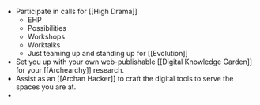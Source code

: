 - Participate in calls for [[High Drama]]
	- EHP
	- Possibilities
	- Workshops
	- Worktalks
	- Just teaming up and standing up for [[Evolution]]
- Set you up with your own web-publishable [[Digital Knowledge Garden]] for your [[Archearchy]] research.
- Assist as an [[Archan Hacker]] to craft the digital tools to serve the spaces you are at.
-